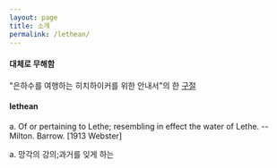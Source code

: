 ```yaml
---
layout: page
title: 소개
permalink: /lethean/
---
```


#### 대체로 무해함

"은하수를 여행하는 히치하이커를 위한 안내서"의 한 [구절](http://ko.wikipedia.org/wiki/%EC%9D%80%ED%95%98%EC%88%98%EB%A5%BC_%EC%97%AC%ED%96%89%ED%95%98%EB%8A%94_%ED%9E%88%EC%B9%98%ED%95%98%EC%9D%B4%EC%BB%A4%EB%A5%BC_%EC%9C%84%ED%95%9C_%EC%95%88%EB%82%B4%EC%84%9C%EC%9D%98_%EA%B5%AC%EC%A0%88%EB%93%A4#.EB.8C.80.EC.B2.B4.EB.A1.9C_.EB.AC.B4.ED.95.B4.ED.95.A8)

#### lethean

a. Of or pertaining to Lethe; resembling in effect the water of Lethe. --Milton. Barrow. [1913 Webster]

a. 망각의 강의;과거를 잊게 하는
